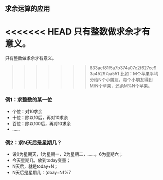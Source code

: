 ## 求余运算的应用
<<<<<<< HEAD
只有整数做求余才有意义。   
=======
只有整数做求余才有意义。  
>>>>>>> 833aef81f5a7b374a07e2f627ce93a45297aa551
比如：M个苹果平均分给N个小朋友，每个小朋友得到M/N个草果，还余M%N个苹果。  
### 例1：求整数的某一位
* 个位：对10求余  
* 十位：除以10后，再对10求余  
* 百位：除以100后，再对10求余  
* ……

### 例2：求N天后是星期几？
* 设0为星期天，1为星期一，2为星期二，……，6为星期六；  
* 今天星期几，放到today变量；  
* N天后，就是today+N；  
* N天后是星期几：(doay+N)%7



